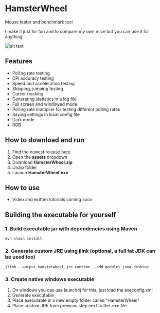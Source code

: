 # HamsterWheel

Mouse tester and benchmark tool

I make it just for fun and to compare my own mice but you can use it for anything

![alt text](https://github.com/szabodanika/HamsterWheel/blob/master/screenshot1.jpg?raw=true[/img])

## Features

- Polling rate testing
- DPI accuracy testing
- Speed and acceleration testing
- Skipping, jumping testing
- Cursor tracking
- Generating statistics in a log file
- Full screen and windowed mode
- Polling rate multiplier for testing different polling rates
- Saving settings in local config file
- Dark mode
- RGB

## How to download and run

1. Find the newest release [here](https://github.com/szabodanika/HamsterWheel/releases)
2. Open the **assets** dropdown
3. Download **HamsterWheel.zip**
4. Unzip folder
5. Launch **HamsterWheel.exe**

## How to use

- Video and written tutorials coming soon

## Building the executable for yourself

### 1. Build executable jar with dependencies using Maven
```
mvn clean install
```

### 2. Generate custom JRE using jlink (optional, a full fat JDK can be used too)
```
jlink --output hamsterwheel-jre-runtime --add-modules java.desktop
```

### 3. Create native windows executable
1. On windows you can use launch4j for this, just load the execonfig.xml
2. Generate executable
3. Place executable in a new empty folder called "HamsterWheel"
4. Place custom JRE from previous step next to the .exe file
